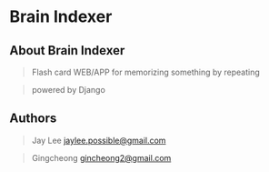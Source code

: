 # Brain Indexer

## About Brain Indexer

> Flash card WEB/APP for memorizing something by repeating

> powered by Django

## Authors

> Jay Lee <jaylee.possible@gmail.com>

> Gingcheong <gincheong2@gmail.com>
